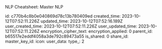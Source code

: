 NLP Cheatsheet: Master NLP

id: c770b4c8b0e040869d78c13b780409ed
created_time: 2023-10-12T07:52:11.226Z
updated_time: 2023-10-12T07:52:16.189Z
user_created_time: 2023-10-12T07:52:11.226Z
user_updated_time: 2023-10-12T07:52:11.226Z
encryption_cipher_text: 
encryption_applied: 0
parent_id: b65517e2eddf4058a3de792c89473a55
is_shared: 0
share_id: 
master_key_id: 
icon: 
user_data: 
type_: 2